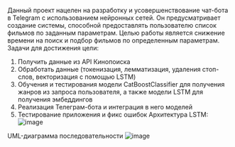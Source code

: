 
Данный проект нацелен на разработку и усовершенствование чат-бота в Telegram с использованием нейронных сетей. Он предусматривает создание системы, способной предоставлять пользователю список фильмов по заданным параметрам.
Целью работы является снижение времени на поиск и подбор фильмов по определенным параметрам.
Задачи для достижения цели: 
1) Получить данные из API Кинопоиска
2) Обработать данные (токенизация, лемматизация, удаления стоп-слов, векторизация с помощью LSTM)
3) Обучения и тестирования модели CatBoostClassifier для получения жанров из запроса пользователя, а также модели LSTM для получения эмбеддингов
4) Реализация Телеграм-бота и интеграция в него моделей
5) Тестирование приложения и фикс ошибок
Архитектура LSTM:
![image](https://github.com/andromeda123248/Dip/assets/85245425/1d362f65-9034-4c29-99a3-3ef40613b7a2)

UML-диаграмма последовательности 
![image](https://github.com/andromeda123248/Dip/assets/85245425/33f26574-9061-4d9c-aa65-a20d1ed33a9f)
